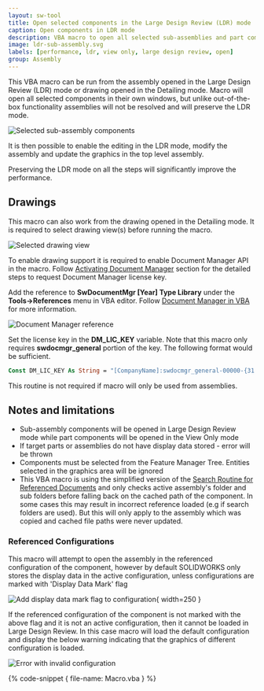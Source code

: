 ```yaml
---
layout: sw-tool
title: Open selected components in the Large Design Review (LDR) mode
caption: Open components in LDR mode
description: VBA macro to open all selected sub-assemblies and part components in the Large Design Review (LDR) mode and view only mode correspondingly
image: ldr-sub-assembly.svg
labels: [performance, ldr, view only, large design review, open]
group: Assembly
---
```

This VBA macro can be run from the assembly opened in the Large Design Review (LDR) mode or drawing opened in the Detailing mode. Macro will open all selected components in their own windows, but unlike out-of-the-box functionality assemblies will not be resolved and will preserve the LDR mode.

![Selected sub-assembly components](selected-sub-assemblies.png)

It is then possible to enable the editing in the LDR mode, modify the assembly and update the graphics in the top level assembly.

Preserving the LDR mode on all the steps will significantly improve the performance.

## Drawings

This macro can also work from the drawing opened in the Detailing mode. It is required to select drawing view(s) before running the macro.

![Selected drawing view](selected-drawing-view.png)

To enable drawing support it is required to enable Document Manager API in the macro. Follow [Activating Document Manager](/solidworks-document-manager-api/getting-started/create-connection#activating-document-manager) section for the detailed steps to request Document Manager license key.

Add the reference to **SwDocumentMgr [Year] Type Library** under the **Tools->References** menu in VBA editor. Follow [Document Manager in VBA](/solidworks-document-manager-api/getting-started/create-connection#vba) for more information.

![Document Manager reference](swdm-reference.png)

Set the license key in the **DM_LIC_KEY** variable. Note that this macro only requires **swdocmgr_general** portion of the key. The following format would be sufficient.

~~~ vb
Const DM_LIC_KEY As String = "[CompanyName]:swdocmgr_general-00000-{31 times}"
~~~

This routine is not required if macro will only be used from assemblies.

## Notes and limitations

* Sub-assembly components will be opened in Large Design Review mode while part components will be opened in the View Only mode
* If target parts or assemblies do not have display data stored - error will be thrown
* Components must be selected from the Feature Manager Tree. Entities selected in the graphics area will be ignored
* This VBA macro is using the simplified version of the [Search Routine for Referenced Documents](https://help.solidworks.com/2016/english/SolidWorks/sldworks/c_Search_Routine_for_Referenced_Documents.htm) and only checks active assembly's folder and sub folders before falling back on the cached path of the component. In some cases this may result in incorrect reference loaded (e.g if search folders are used). But this will only apply to the assembly which was copied and cached file paths were never updated.

### Referenced Configurations

This macro will attempt to open the assembly in the referenced configuration of the component, however by default SOLIDWORKS only stores the display data in the active configuration, unless configurations are marked with 'Display Data Mark' flag

![Add display data mark flag to configuration](add-display-data-mark.png){ width=250 }

If the referenced configuration of the component is not marked with the above flag and it is not an active configuration, then it cannot be loaded in Large Design Review. In this case macro will load the default configuration and display the below warning indicating that the graphics of different configuration is loaded.

![Error with invalid configuration](configuration-error.png)

{% code-snippet { file-name: Macro.vba } %}